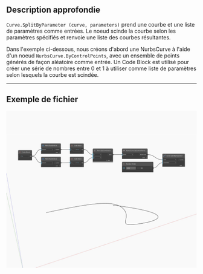 ## Description approfondie
`Curve.SplitByParameter (curve, parameters)` prend une courbe et une liste de paramètres comme entrées. Le noeud scinde la courbe selon les paramètres spécifiés et renvoie une liste des courbes résultantes.

Dans l'exemple ci-dessous, nous créons d'abord une NurbsCurve à l'aide d'un noeud `NurbsCurve.ByControlPoints`, avec un ensemble de points générés de façon aléatoire comme entrée. Un Code Block est utilisé pour créer une série de nombres entre 0 et 1 à utiliser comme liste de paramètres selon lesquels la courbe est scindée.

___
## Exemple de fichier

![SplitByParameter](./Autodesk.DesignScript.Geometry.Curve.SplitByParameter_img.jpg)

